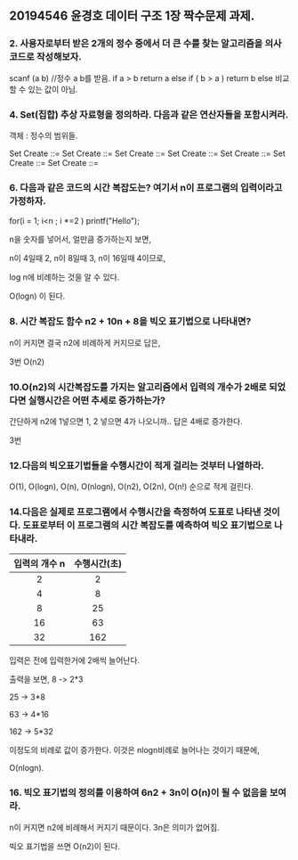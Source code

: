 ## 20194546 윤경호 데이터 구조 1장 짝수문제 과제.

### 2. 사용자로부터 받은 2개의 정수 중에서 더 큰 수를 찾는 알고리즘을 의사코드로 작성해보자.

scanf (a b) //정수 a b를 받음.
if a  > b 
  return a
else if ( b > a ) 
  return b
else
  비교할 수 있는 값이 아님.
  
  
### 4. Set(집합) 추상 자료형을 정의하라. 다음과 같은 연산자들을 포함시켜라.

객체 : 정수의 범위들.

Set Create ::= 
Set Create ::= 
Set Create ::= 
Set Create ::= 
Set Create ::= 
Set Create ::= 
Set Create ::= 


### 6. 다음과 같은 코드의 시간 복잡도는? 여기서 n이 프로그램의 입력이라고 가정하자.

for(i = 1; i<n ; i *=2 )
  printf("Hello");


n을 숫자를 넣어서, 얼만큼 증가하는지 보면,

n이 4일때 2, n이 8일때 3, n이 16일때 4이므로,

log n에 비례하는 것을 알 수 있다.

O(logn) 이 된다.


### 8. 시간 복잡도 함수 n2 + 10n + 8을 빅오 표기법으로 나타내면?

n이 커지면 결국 n2에 비례하게 커지므로 답은,

3번 O(n2)


### 10.O(n2)의 시간복잡도를 가지는 알고리즘에서 입력의 개수가 2배로 되었다면 실행시간은 어떤 추세로 증가하는가?

간단하게 n2에 1넣으면 1, 2 넣으면 4가 나오니까.. 답은 4배로 증가한다.

3번

### 12.다음의 빅오표기법들을 수행시간이 적게 걸리는 것부터 나열하라.

O(1), O(logn), O(n), O(nlogn), O(n2), O(2n), O(n!) 순으로 적게 걸린다.


### 14.다음은 실제로 프로그램에서 수행시간을 측정하여 도표로 나타낸 것이다. 도표로부터 이 프로그램의 시간 복잡도를 예측하여 빅오 표기법으로 나타내라.

| 입력의 개수 n | 수행시간(초) |
|:----:|:---------:|
| 2 | 2 |
| 4 | 8 |
| 8 | 25 |
| 16 | 63 |
| 32 | 162 |

입력은 전에 입력한거에 2배씩 늘어난다.

출력을 보면,
8 -> 2*3

25 -> 3*8

63 -> 4*16

162 -> 5*32

이정도의 비례로 값이 증가한다. 이것은 nlogn비례로 늘어나는 것이기 때문에,

O(nlogn).


### 16. 빅오 표기법의 정의를 이용하여 6n2 + 3n이 O(n)이 될 수 없음을 보여라.

n이 커지면 n2에 비례해서 커지기 때문이다. 3n은 의미가 없어짐.

빅오 표기법을 쓰면 O(n2)이 된다.



